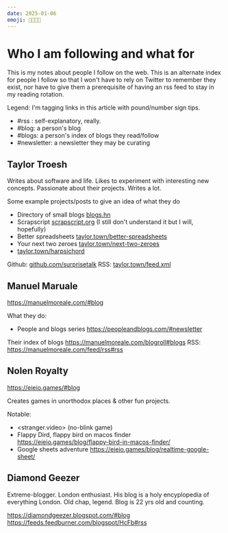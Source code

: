```yaml
---
date: 2025-01-06
emoji: 🧑‍🧑‍🧒‍🧒
---
```


# Who I am following and what for

This is my notes about people I follow on the web. This is an alternate index for people I follow 
so that I won't have to rely on Twitter to remember they exist, nor have to give them a prerequisite 
of having an rss feed to stay in my reading rotation.

Legend:
I'm tagging links in this article with pound/number sign tips. 
- #rss : self-explanatory, really.
- #blog: a person's blog
- #blogs: a person's index of blogs they read/follow
- #newsletter: a newsletter they may be curating

## Taylor Troesh

Writes about software and life. Likes to experiment with interesting new concepts. Passionate about their projects. Writes a lot.

Some example projects/posts to give an idea of what they do

- Directory of small blogs [blogs.hn](https://blogs.hn/#blogs)
- Scrapscript [scrapscript.org](https://scrapscript.org/) (I still don't understand it but I will, hopefully)
- Better spreadsheets [taylor.town/better-spreadsheets](https://taylor.town/better-spreadsheets)
- Your next two zeroes [taylor.town/next-two-zeroes](taylor.town/next-two-zeroes)
- [taylor.town/harpsichord](https://taylor.town/harpsichord)

Github: [github.com/surprisetalk](https://github.com/surprisetalk)
RSS: [taylor.town/feed.xml](https://taylor.town/feed.xml#rss)

## Manuel Maruale

<https://manuelmoreale.com/#blog>

What they do:
- People and blogs series <https://peopleandblogs.com/#newsletter>

Their index of blogs <https://manuelmoreale.com/blogroll#blogs>
RSS: <https://manuelmoreale.com/feed/rss#rss>

## Nolen Royalty

<https://eieio.games/#blog>

Creates games in unorthodox places & other fun projects.

Notable:
- <stranger.video> (no-blink game)
- Flappy Dird, flappy bird on macos finder <https://eieio.games/blog/flappy-bird-in-macos-finder/>
- Google sheets adventure <https://eieio.games/blog/realtime-google-sheet/>

## Diamond Geezer

Extreme-blogger. London enthusiast. His blog is a holy encyplopedia of everything London. Old chap, legend. Blog 
is 22 yrs old and counting. 

<https://diamondgeezer.blogspot.com/#blog>
<https://feeds.feedburner.com/blogspot/HcFb#rss>

